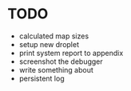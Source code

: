 

# TODO
* calculated map sizes
* setup new droplet
* print system report to appendix
* screenshot the debugger 
* write something about 
* persistent log
